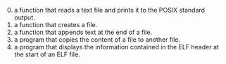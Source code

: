 0. a function that reads a text file and prints it to the POSIX standard output.
1. a function that creates a file.
2.  a function that appends text at the end of a file.
3. a program that copies the content of a file to another file.
4. a program that displays the information contained in the ELF header at the start of an ELF file.
